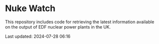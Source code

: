 # Nuke Watch

This repository includes code for retrieving the latest information available on the output of EDF nuclear power plants in the UK.

Last updated: 2024-07-28 06:16